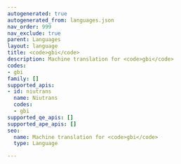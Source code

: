 ```yaml
---
autogenerated: true
autogenerated_from: languages.json
nav_order: 999
nav_exclude: true
parent: Languages
layout: language
title: <code>gbi</code>
description: Machine translation for <code>gbi</code>
codes:
- gbi
family: []
supported_apis:
- id: niutrans
  name: Niutrans
  codes:
  - gbi
supported_qe_apis: []
supported_ape_apis: []
seo:
  name: Machine translation for <code>gbi</code>
  type: Language

---
```


